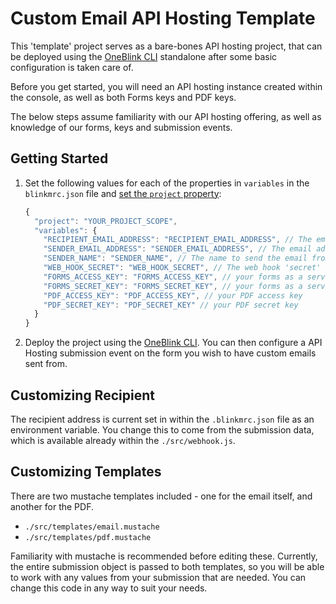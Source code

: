 # Custom Email API Hosting Template

This 'template' project serves as a bare-bones API hosting project, that can be deployed using the [OneBlink CLI](https://www.npmjs.com/package/@oneblink/cli) standalone after some basic configuration is taken care of.

Before you get started, you will need an API hosting instance created within the console, as well as both Forms keys and PDF keys.

The below steps assume familiarity with our API hosting offering, as well as knowledge of our forms, keys and submission events.

## Getting Started

1. Set the following values for each of the properties in `variables` in the `blinkmrc.json` file and [set the `project` property](https://github.com/oneblink/cli/blob/master/docs/api/overview.md#setting-scope):

   ```js
   {
     "project": "YOUR_PROJECT_SCOPE",
     "variables": {
       "RECIPIENT_EMAIL_ADDRESS": "RECIPIENT_EMAIL_ADDRESS", // The email address to send the email to
       "SENDER_EMAIL_ADDRESS": "SENDER_EMAIL_ADDRESS", // The email address to send the email from
       "SENDER_NAME": "SENDER_NAME", // The name to send the email from
       "WEB_HOOK_SECRET": "WEB_HOOK_SECRET", // The web hook 'secret' configured on your API hosting submission event
       "FORMS_ACCESS_KEY": "FORMS_ACCESS_KEY", // your forms as a service access key
       "FORMS_SECRET_KEY": "FORMS_SECRET_KEY", // your forms as a service secret key
       "PDF_ACCESS_KEY": "PDF_ACCESS_KEY", // your PDF access key
       "PDF_SECRET_KEY": "PDF_SECRET_KEY" // your PDF secret key
     }
   }
   ```

1. Deploy the project using the [OneBlink CLI](https://www.npmjs.com/package/@oneblink/cli). You can then configure a API Hosting submission event on the form you wish to have custom emails sent from.

## Customizing Recipient

The recipient address is current set in within the `.blinkmrc.json` file as an environment variable. You change this to come from the submission data, which is available already within the `./src/webhook.js`.

## Customizing Templates

There are two mustache templates included - one for the email itself, and another for the PDF.

- `./src/templates/email.mustache`
- `./src/templates/pdf.mustache`

Familiarity with mustache is recommended before editing these. Currently, the entire submission object is passed to both templates, so you will be able to work with any values from your submission that are needed. You can change this code in any way to suit your needs.

